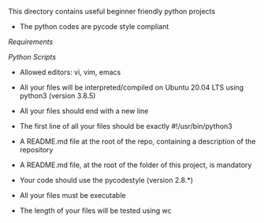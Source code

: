 This directory contains useful beginner friendly python projects

- The python codes are pycode style compliant

*Requirements*

*Python Scripts*

- Allowed editors: vi, vim, emacs

- All your files will be interpreted/compiled on Ubuntu 20.04 LTS using python3 (version 3.8.5)

- All your files should end with a new line

- The first line of all your files should be exactly #!/usr/bin/python3

- A README.md file at the root of the repo, containing a description of the repository

- A README.md file, at the root of the folder of this project, is mandatory

- Your code should use the pycodestyle (version 2.8.*)

- All your files must be executable

- The length of your files will be tested using wc 
